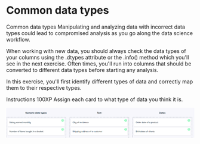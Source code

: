 # Common data types

Common data types
Manipulating and analyzing data with incorrect data types could lead to compromised analysis as you go along the data science workflow.

When working with new data, you should always check the data types of your columns using the .dtypes attribute or the .info() method which you'll see in the next exercise. Often times, you'll run into columns that should be converted to different data types before starting any analysis.

In this exercise, you'll first identify different types of data and correctly map them to their respective types.

Instructions
100XP
Assign each card to what type of data you think it is.

![alt text](image.png)